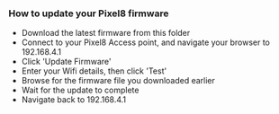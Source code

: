 
### How to update your Pixel8 firmware

* Download the latest firmware from this folder
* Connect to your Pixel8 Access point, and navigate your browser to 192.168.4.1
* Click 'Update Firmware'
* Enter your Wifi details, then click 'Test'
* Browse for the firmware file you downloaded earlier
* Wait for the update to complete
* Navigate back to 192.168.4.1
